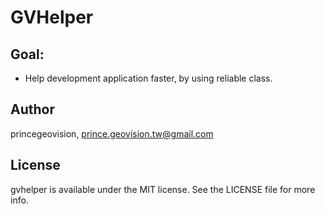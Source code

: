 # GVHelper

## Goal:
- Help development application faster, by using reliable class.



## Author

princegeovision, prince.geovision.tw@gmail.com

## License

gvhelper is available under the MIT license. See the LICENSE file for more info.
